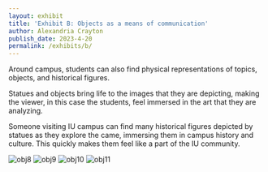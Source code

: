 ```yaml
---
layout: exhibit
title: 'Exhibit B: Objects as a means of communication'
author: Alexandria Crayton
publish_date: 2023-4-20
permalink: /exhibits/b/
---
```


Around campus, students can also find physical representations of topics, objects, and historical figures.  

Statues and objects bring life to the images that they are depicting, making the viewer, in this case the students, feel immersed in the art that they are analyzing.

Someone visiting IU campus can find many historical figures depicted by statues as they explore the came, immersing them in campus history and culture. This quickly makes them feel like a part of the IU community.

![obj8](https://user-images.githubusercontent.com/77714306/234279878-86f266dd-f221-483f-8558-47827ea9632b.JPG)
![obj9](https://user-images.githubusercontent.com/77714306/234279883-a1ab6173-bfc0-4a2e-b988-3905008b3336.JPG)
![obj10](https://user-images.githubusercontent.com/77714306/234279886-7c1e74c5-8718-4d4c-94a4-49451e863a3d.PNG)
![obj11](https://user-images.githubusercontent.com/77714306/234279891-8bf5a8ab-c7a8-46c6-b6ad-0505bdff4a97.jpg)
